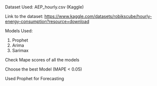 Dataset Used: AEP_hourly.csv (Kaggle)

Link to the dataset: https://www.kaggle.com/datasets/robikscube/hourly-energy-consumption?resource=download

Models Used:
1. Prophet
2. Arima
3. Sarimax

Check Mape scores of all the models

Choose the best Model (MAPE < 0.05)

Used Prophet for Forecasting
